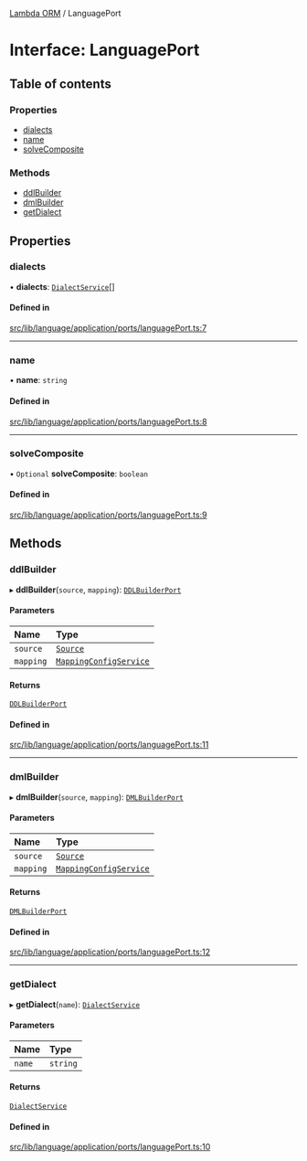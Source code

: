 [Lambda ORM](../README.md) / LanguagePort

# Interface: LanguagePort

## Table of contents

### Properties

- [dialects](LanguagePort.md#dialects)
- [name](LanguagePort.md#name)
- [solveComposite](LanguagePort.md#solvecomposite)

### Methods

- [ddlBuilder](LanguagePort.md#ddlbuilder)
- [dmlBuilder](LanguagePort.md#dmlbuilder)
- [getDialect](LanguagePort.md#getdialect)

## Properties

### dialects

• **dialects**: [`DialectService`](../classes/DialectService.md)[]

#### Defined in

[src/lib/language/application/ports/languagePort.ts:7](https://github.com/lambda-orm/lambdaorm/blob/352576f4/src/lib/language/application/ports/languagePort.ts#L7)

___

### name

• **name**: `string`

#### Defined in

[src/lib/language/application/ports/languagePort.ts:8](https://github.com/lambda-orm/lambdaorm/blob/352576f4/src/lib/language/application/ports/languagePort.ts#L8)

___

### solveComposite

• `Optional` **solveComposite**: `boolean`

#### Defined in

[src/lib/language/application/ports/languagePort.ts:9](https://github.com/lambda-orm/lambdaorm/blob/352576f4/src/lib/language/application/ports/languagePort.ts#L9)

## Methods

### ddlBuilder

▸ **ddlBuilder**(`source`, `mapping`): [`DDLBuilderPort`](DDLBuilderPort.md)

#### Parameters

| Name | Type |
| :------ | :------ |
| `source` | [`Source`](Source.md) |
| `mapping` | [`MappingConfigService`](../classes/MappingConfigService.md) |

#### Returns

[`DDLBuilderPort`](DDLBuilderPort.md)

#### Defined in

[src/lib/language/application/ports/languagePort.ts:11](https://github.com/lambda-orm/lambdaorm/blob/352576f4/src/lib/language/application/ports/languagePort.ts#L11)

___

### dmlBuilder

▸ **dmlBuilder**(`source`, `mapping`): [`DMLBuilderPort`](DMLBuilderPort.md)

#### Parameters

| Name | Type |
| :------ | :------ |
| `source` | [`Source`](Source.md) |
| `mapping` | [`MappingConfigService`](../classes/MappingConfigService.md) |

#### Returns

[`DMLBuilderPort`](DMLBuilderPort.md)

#### Defined in

[src/lib/language/application/ports/languagePort.ts:12](https://github.com/lambda-orm/lambdaorm/blob/352576f4/src/lib/language/application/ports/languagePort.ts#L12)

___

### getDialect

▸ **getDialect**(`name`): [`DialectService`](../classes/DialectService.md)

#### Parameters

| Name | Type |
| :------ | :------ |
| `name` | `string` |

#### Returns

[`DialectService`](../classes/DialectService.md)

#### Defined in

[src/lib/language/application/ports/languagePort.ts:10](https://github.com/lambda-orm/lambdaorm/blob/352576f4/src/lib/language/application/ports/languagePort.ts#L10)
